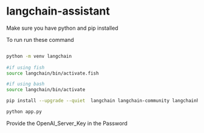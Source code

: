 # langchain-assistant

Make sure you have python and pip installed 

To run run these command

```bash

python -m venv langchain
 
#if using fish 
source langchain/bin/activate.fish

#if using bash
source langchain/bin/activate 

pip install --upgrade --quiet  langchain langchain-community langchainhub langchain-openai chromadb bs4 rapidocr-onnxruntime

python app.py 

```
Provide the OpenAI_Server_Key in the Password